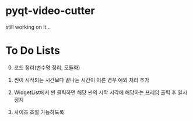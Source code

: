 # pyqt-video-cutter
still working on it...

# To Do Lists

0. 코드 정리(변수명 정리, 모듈화)

1. 씬이 시작되는 시간보다 끝나는 시간이 이른 경우 예외 처리 추가

2. WidgetList에서 씬 클릭하면 해당 씬의 시작 시각에 해당하는 프레임 출력 후 일시 정지

3. 사이즈 조절 가능하도록 
